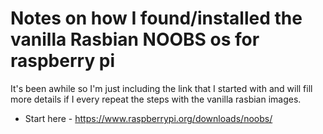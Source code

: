 # Notes on how I found/installed the vanilla Rasbian NOOBS os for raspberry pi

It's been awhile so I'm just including the link that I started with and will fill more details if I every repeat the steps with the vanilla rasbian images.
* Start here - https://www.raspberrypi.org/downloads/noobs/
